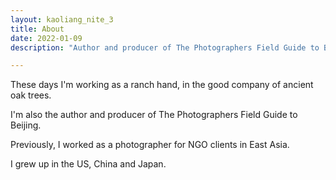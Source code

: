 ```yaml
---
layout: kaoliang_nite_3
title: About 
date: 2022-01-09
description: "Author and producer of The Photographers Field Guide to Beijing"

---
```



These days I'm working as a ranch hand, in the good company of ancient oak trees.

I'm also the author and producer of The Photographers Field Guide to Beijing.

Previously, I worked as a photographer for NGO clients in East Asia.

I grew up in the US, China and Japan.
